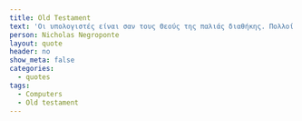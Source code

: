 ```yaml
---
title: Old Testament
text: 'Οι υπολογιστές είναι σαν τους Θεούς της παλιάς διαθήκης. Πολλοί κανόνες, κανένα έλεος.'
person: Nicholas Negroponte
layout: quote
header: no
show_meta: false
categories:
  - quotes
tags:
  - Computers
  - Old testament
---
```

